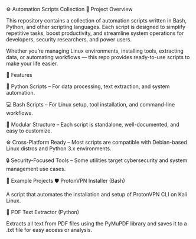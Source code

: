 ⚙️ Automation Scripts Collection
🧠 Project Overview

This repository contains a collection of automation scripts written in Bash, Python, and other scripting languages.
Each script is designed to simplify repetitive tasks, boost productivity, and streamline system operations for developers, security researchers, and power users.

Whether you’re managing Linux environments, installing tools, extracting data, or automating workflows — this repo provides ready-to-use scripts to make your life easier.

🚀 Features

🐍 Python Scripts – For data processing, text extraction, and system automation.

💻 Bash Scripts – For Linux setup, tool installation, and command-line workflows.

🧩 Modular Structure – Each script is standalone, well-documented, and easy to customize.

⚙️ Cross-Platform Ready – Most scripts are compatible with Debian-based Linux distros and Python 3.x environments.

🔒 Security-Focused Tools – Some utilities target cybersecurity and system management use cases.

🧩 Example Projects
🛡️ ProtonVPN Installer (Bash)

A script that automates the installation and setup of ProtonVPN CLI on Kali Linux.

📄 PDF Text Extractor (Python)

Extracts all text from PDF files using the PyMuPDF library and saves it to a .txt file for easy access or analysis.
